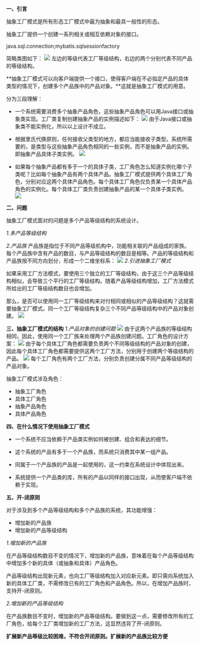 **一、引言**

抽象工厂模式是所有形态工厂模式中最为抽象和最具一般性的形态。

抽象工厂提供一个创建一系列相关或相互依赖对象的接口。

java.sql.connection;mybatis.sqlsessionfactory

简略类图如下：
![](https://upload-images.jianshu.io/upload_images/9449419-228ac41e7cf5f00f.png?imageMogr2/auto-orient/strip%7CimageView2/2/w/1240)
左边的等级代表工厂等级结构，右边的两个分别代表不同产品的等级结构。

**抽象工厂模式可以向客户端提供一个接口，使得客户端在不必指定产品的具体类型的情况下，创建多个产品族中的产品对象。**这就是抽象工厂模式的用意。

分为三段理解：
- 一个系统需要消费多个抽象产品角色，这些抽象产品角色可以用Java接口或抽象类实现。工厂类复制创建抽象产品的实例描述如下：
![](https://upload-images.jianshu.io/upload_images/9449419-0a3197495276a9a9.png?imageMogr2/auto-orient/strip%7CimageView2/2/w/1240)
由于Java接口或抽象类不能实例化，所以以上设计不成立。


- 根据里氏代换原则，任何接收父类型的地方，都应当能接收子类型。系统所需要的，是类型与这些抽象产品角色相同的一些实例，而不是抽象产品的实例。即抽象产品具体子类实例。
![](https://upload-images.jianshu.io/upload_images/9449419-1572d78b17ed0ac1.png?imageMogr2/auto-orient/strip%7CimageView2/2/w/1240)

- 如果每个抽象产品都有多于一个的具体子类，工厂角色怎么知道实例化哪个子类呢？比如每个抽象产品有两个具体产品。抽象工厂模式提供两个具体工厂角色，分别对应这两个具体产品角色。每个具体工厂角色仅负责某一个具体产品角色的实例化。每个具体工厂类负责创建抽象产品的某一个具体子类实例。
![](https://upload-images.jianshu.io/upload_images/9449419-4130b8e6e9cf7824.png?imageMogr2/auto-orient/strip%7CimageView2/2/w/1240)

**二、问题**

抽象工厂模式面对的问题是多个产品等级结构的系统设计。

*1.多产品等级结构*

*2.产品族*
产品族是指位于不同产品等级机构中，功能相关联的产品组成的家族。每个产品族中含有产品的数目，与产品等级结构的数目是相等。产品的等级结构和产品族按不同方向划分，形成一个二维坐标系：
![](https://upload-images.jianshu.io/upload_images/9449419-9b2df1965f7f6d14.png?imageMogr2/auto-orient/strip%7CimageView2/2/w/1240)
*2.引进抽象工厂模式*

如果采用工厂方法模式，要使用三个独立的工厂等级结构，由于这三个产品等级结构相似，会导致三个平行的工厂等级结构。随着产品等级结构增加，工厂方法模式所给出的工厂等级结构数目也会增加。

那么，是否可以使用同一工厂等级结构来对付相同或相似的产品等级结构？这就需要抽象工厂模式。同一个工厂等级结构复杂三个不同产品等级结构中的产品对象创建。
![](https://upload-images.jianshu.io/upload_images/9449419-2f01ab41d6d5b6e7.png?imageMogr2/auto-orient/strip%7CimageView2/2/w/1240)

**三、抽象工厂模式的结构**
*1.产品对象的创建问题*
![](https://upload-images.jianshu.io/upload_images/9449419-7083e71a7628cd37.png?imageMogr2/auto-orient/strip%7CimageView2/2/w/1240)
由于这两个产品族的等级结构相同，因此，使用同一个工厂族来处理两个产品族创建问题。工厂角色的设计方案：
![](https://upload-images.jianshu.io/upload_images/9449419-bc5a6c07044d93c3.png?imageMogr2/auto-orient/strip%7CimageView2/2/w/1240)
由于每个具体工厂角色都需要负责两个不同等级结构的产品对象的创建，因此每个具体工厂角色都需要提供这两个工厂方法，分别用于创建两个等级结构的产品。
![](https://upload-images.jianshu.io/upload_images/9449419-22b3b2971db82605.png?imageMogr2/auto-orient/strip%7CimageView2/2/w/1240)
每个工厂角色有两个工厂方法，分别负责创建分属不同产品等级结构的产品对象。

抽象工厂模式涉及角色：
- 抽象工厂角色
- 具体工厂角色
- 抽象产品角色
- 具体产品角色

**四、在什么情况下使用抽象工厂模式**

- 一个系统不应当依赖于产品类实例如何被创建、组合和表达的细节。

- 这个系统的产品有多于一个产品族，而系统只消费其中某一组产品。

- 同属于一个产品族的产品是一起使用的，这一约束在系统设计中体现出来。

- 系统提供一个产品类的库，所有的产品以同样的接口出现，从而使客户端不依赖于实现。

**五、开-闭原则**

对于涉及到多个产品等级结构和多个产品族的系统，其功能增强：
- 增加新的产品族
- 增加新的产品等级结构

*1.增加新的产品族*

在产品等级结构数目不变的情况下，增加新的产品族，意味着在每个产品等级结构中增加多个新的具体（或抽象和具体）产品角色。

产品等级结构出现新元素，也向工厂等级结构加入对应新元素。即只需向系统加入新的具体工厂类，不需修改已有的工厂角色和产品角色。所以，在增加产品族时，支持开-闭原则。

*2.增加新的产品等级结构*

在产品族数目不变时，增加新的产品等级结构。要做到这一点，需要修改所有的工厂角色，给每个工厂类增加新的工厂方法，这显然违背了开-闭原则。

**扩展新产品等级比较困难，不符合开闭原则。扩展新的产品族比较方便**
